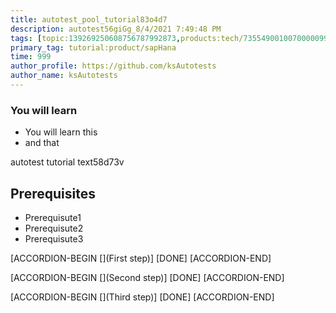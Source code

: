 ```yaml
---
title: autotest_pool_tutorial83o4d7
description: autotest56giGg_8/4/2021 7:49:48 PM
tags: [topic:139269250608756787992873,products:tech/73554900100700000996,tutorial:experience/advanced]
primary_tag: tutorial:product/sapHana
time: 999
author_profile: https://github.com/ksAutotests
author_name: ksAutotests
---
```

### You will learn
- You will learn this
- and that

autotest tutorial text58d73v

## Prerequisites
- Prerequisute1
- Prerequisute2
- Prerequisute3

[ACCORDION-BEGIN [](First step)]
[DONE]
[ACCORDION-END]

[ACCORDION-BEGIN [](Second step)]
[DONE]
[ACCORDION-END]

[ACCORDION-BEGIN [](Third step)]
[DONE]
[ACCORDION-END]

